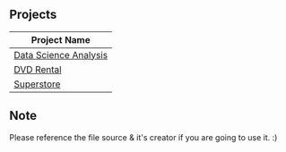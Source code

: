 ## Projects

|Project Name |
|-------------|
|[Data Science Analysis](https://github.com/kramakr30/MyPBI-Projects/tree/1ae36fe818c5dd4a4ee6766eac478bdae25dffaa/Data%20Science%20Analysis) |
|[DVD Rental](https://github.com/kramakr30/MyPBI-Projects/tree/40c0f8193087f3712a601cff1b233acd7656b10d/DVD%20Rental) |
|[Superstore](https://github.com/kramakr30/Data_Projects/tree/98ab9641a5fd2de6a0c17a8dd28708ed11fdf902/Superstore) |

## Note
Please reference the file source & it's creator if you are going to use it. :)
